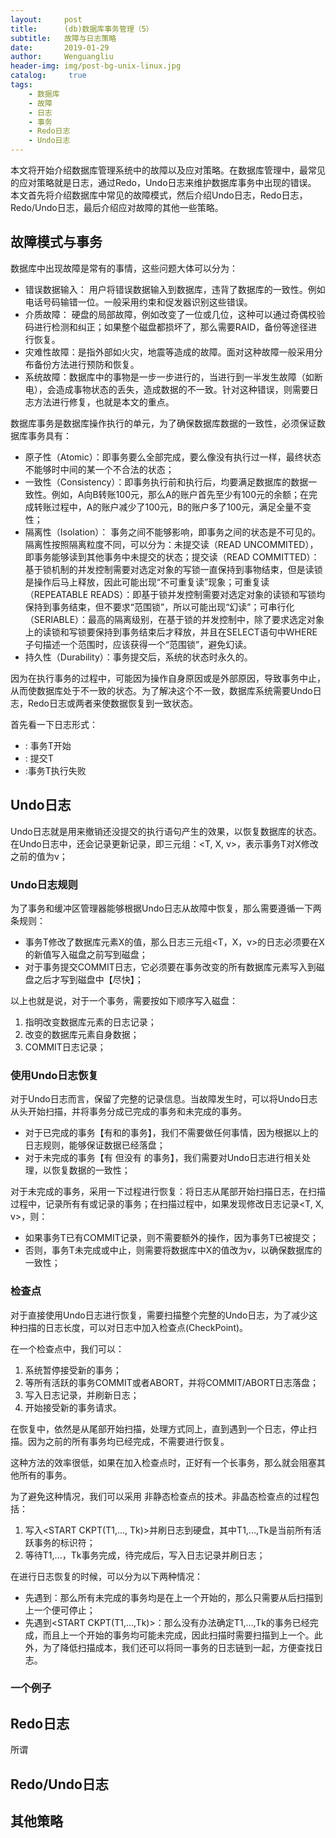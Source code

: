 ```yaml
---
layout:     post
title:      (db)数据库事务管理（5）
subtitle:   故障与日志策略
date:       2019-01-29
author:     Wenguangliu
header-img: img/post-bg-unix-linux.jpg
catalog: 	 true
tags:
    - 数据库
    - 故障
    - 日志
    - 事务
    - Redo日志
    - Undo日志
---
```


本文将开始介绍数据库管理系统中的故障以及应对策略。在数据库管理中，最常见的应对策略就是日志，通过Redo，Undo日志来维护数据库事务中出现的错误。   
本文首先将介绍数据库中常见的故障模式，然后介绍Undo日志，Redo日志，Redo/Undo日志，最后介绍应对故障的其他一些策略。

## 故障模式与事务
数据库中出现故障是常有的事情，这些问题大体可以分为：
- 错误数据输入： 用户将错误数据输入到数据库，违背了数据库的一致性。例如电话号码输错一位。一般采用约束和促发器识别这些错误。
- 介质故障： 硬盘的局部故障，例如改变了一位或几位，这种可以通过奇偶校验码进行检测和纠正；如果整个磁盘都损坏了，那么需要RAID，备份等途径进行恢复。
- 灾难性故障：是指外部如火灾，地震等造成的故障。面对这种故障一般采用分布备份方法进行预防和恢复。
- 系统故障：数据库中的事物是一步一步进行的，当进行到一半发生故障（如断电），会造成事物状态的丢失，造成数据的不一致。针对这种错误，则需要日志方法进行修复，也就是本文的重点。

数据库事务是数据库操作执行的单元，为了确保数据库数据的一致性，必须保证数据库事务具有：
- 原子性（Atomic）：即事务要么全部完成，要么像没有执行过一样，最终状态不能够时中间的某一个不合法的状态；
- 一致性（Consistency）：即事务执行前和执行后，均要满足数据库的数据一致性。例如，A向B转账100元，那么A的账户首先至少有100元的余额；在完成转账过程中，A的账户减少了100元，B的账户多了100元，满足全量不变性；
- 隔离性（Isolation）： 事务之间不能够影响，即事务之间的状态是不可见的。隔离性按照隔离粒度不同，可以分为：未提交读（READ UNCOMMITED），即事务能够读到其他事务中未提交的状态；提交读（READ COMMITTED）：基于锁机制的并发控制需要对选定对象的写锁一直保持到事物结束，但是读锁是操作后马上释放，因此可能出现“不可重复读”现象；可重复读（REPEATABLE READS）：即基于锁并发控制需要对选定对象的读锁和写锁均保持到事务结束，但不要求“范围锁”，所以可能出现“幻读”；可串行化（SERIABLE）：最高的隔离级别，在基于锁的并发控制中，除了要求选定对象上的读锁和写锁要保持到事务结束后才释放，并且在SELECT语句中WHERE子句描述一个范围时，应该获得一个“范围锁”，避免幻读。
- 持久性（Durability）：事务提交后，系统的状态时永久的。

因为在执行事务的过程中，可能因为操作自身原因或是外部原因，导致事务中止，从而使数据库处于不一致的状态。为了解决这个不一致，数据库系统需要Undo日志，Redo日志或两者来使数据恢复到一致状态。

首先看一下日志形式：
- <START T>: 事务T开始
- <COMMIT T>: 提交T
- <ABORT T>:事务T执行失败


## Undo日志
Undo日志就是用来撤销还没提交的执行语句产生的效果，以恢复数据库的状态。   
在Undo日志中，还会记录更新记录，即三元组：<T, X, v>，表示事务T对X修改之前的值为v；

### Undo日志规则
为了事务和缓冲区管理器能够根据Undo日志从故障中恢复，那么需要遵循一下两条规则：   
- 事务T修改了数据库元素X的值，那么日志三元组<T，X，v>的日志必须要在X的新值写入磁盘之前写到磁盘；
- 对于事务提交COMMIT日志，它必须要在事务改变的所有数据库元素写入到磁盘之后才写到磁盘中【尽快】；

以上也就是说，对于一个事务，需要按如下顺序写入磁盘：   
1. 指明改变数据库元素的日志记录；
2. 改变的数据库元素自身数据；
3. COMMIT日志记录；

### 使用Undo日志恢复
对于Undo日志而言，保留了完整的记录信息。当故障发生时，可以将Undo日志从头开始扫描，并将事务分成已完成的事务和未完成的事务。   
- 对于已完成的事务【有<START T>和<COMMIT T>的事务】，我们不需要做任何事情，因为根据以上的日志规则，能够保证数据已经落盘；   
- 对于未完成的事务【有 <START T> 但没有 <COMMIT T> 的事务】，我们需要对Undo日志进行相关处理，以恢复数据的一致性；    

对于未完成的事务，采用一下过程进行恢复：将日志从尾部开始扫描日志，在扫描过程中，记录所有有<COMMIT T>或<ABORT T>记录的事务；在扫描过程中，如果发现修改日志记录<T, X, v>，则：
- 如果事务T已有COMMIT记录，则不需要额外的操作，因为事务T已被提交；
- 否则，事务T未完成或中止，则需要将数据库中X的值改为v，以确保数据库的一致性；

### 检查点
对于直接使用Undo日志进行恢复，需要扫描整个完整的Undo日志，为了减少这种扫描的日志长度，可以对日志中加入检查点(CheckPoint)。

在一个检查点中，我们可以：
1. 系统暂停接受新的事务；
2. 等所有活跃的事务COMMIT或者ABORT，并将COMMIT/ABORT日志落盘；
3. 写入日志记录<CKPT>，并刷新日志；
4. 开始接受新的事务请求。

在恢复中，依然是从尾部开始扫描，处理方式同上，直到遇到一个<CKPT>日志，停止扫描。因为<CKPT>之前的所有事务均已经完成，不需要进行恢复。

这种方法的效率很低，如果在加入检查点时，正好有一个长事务，那么就会阻塞其他所有的事务。

为了避免这种情况，我们可以采用 非静态检查点的技术。非晶态检查点的过程包括：
1. 写入<START CKPT(T1,..., Tk)>并刷日志到硬盘，其中T1,...,Tk是当前所有活跃事务的标识符；
2. 等待T1,...，Tk事务完成，待完成后，写入日志记录<END CKPT>并刷日志；

在进行日志恢复的时候，可以分为以下两种情况：
- 先遇到<END CKPT>：那么所有未完成的事务均是在上一个<START CKPT>开始的，那么只需要从后扫描到上一个<START CKPT>便可停止；
- 先遇到<START CKPT(T1,...,Tk)>：那么没有办法确定T1,...,Tk的事务已经完成，而且上一个<START CKPT>开始的事务均可能未完成，因此扫描时需要扫描到上一个<START CKPT>。此外，为了降低扫描成本，我们还可以将同一事务的日志链到一起，方便查找日志。

### 一个例子


## Redo日志
所谓

## Redo/Undo日志


## 其他策略